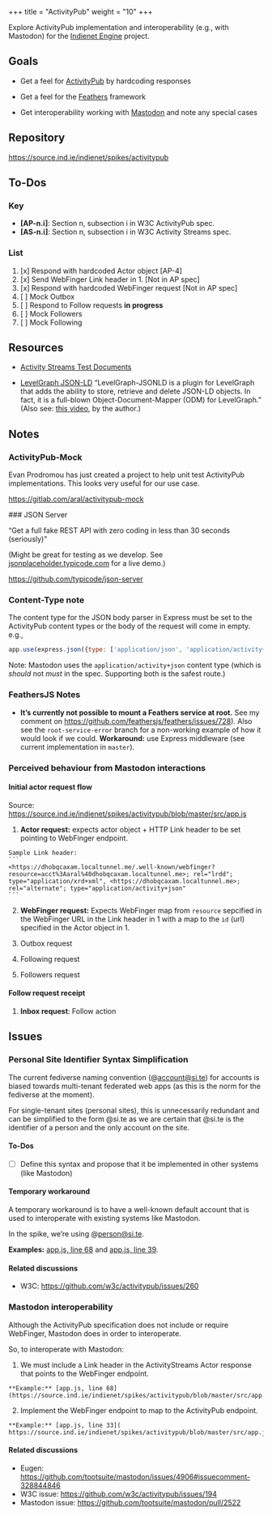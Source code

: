 +++
title = "ActivityPub"
weight = "10"
+++

Explore ActivityPub implementation and interoperability (e.g., with Mastodon) for the [Indienet Engine](../../engine/) project.

## Goals

  * Get a feel for [ActivityPub](../../engine/technology-stack/protocol/) by hardcoding responses

  * Get a feel for the [Feathers](../../engine/technology-stack/framework/) framework

  * Get interoperability working with [Mastodon](https://joinmastodon.org) and note any special cases

## Repository

https://source.ind.ie/indienet/spikes/activitypub

## To-Dos

### Key

  * **[AP-n.i]**: Section n, subsection i in W3C ActivityPub spec.
  * **[AS-n.i]**: Section n, subsection i in W3C Activity Streams spec.

### List

  1. [x] Respond with hardcoded Actor object [AP-4]
  2. [x] Send WebFinger Link header in 1. [Not in AP spec]
  3. [x] Respond with hardcoded WebFinger request [Not in AP spec]
  4. [ ] Mock Outbox
  5. [ ] Respond to Follow requests **in progress**
  6. [ ] Mock Followers
  7. [ ] Mock Following

## Resources

  * [Activity Streams Test Documents](https://github.com/w3c-social/activitystreams-test-documents)

  * [LevelGraph JSON-LD](https://github.com/levelgraph/levelgraph-jsonld) “LevelGraph-JSONLD is a plugin for LevelGraph that adds the ability to store, retrieve and delete JSON-LD objects. In fact, it is a full-blown Object-Document-Mapper (ODM) for LevelGraph.” (Also see: [this video](http://nodejsconfit.levelgraph.io), by the author.)


## Notes

### ActivityPub-Mock

Evan Prodromou has just created a project to help unit test ActivityPub implementations. This looks very useful for our use case.

https://gitlab.com/aral/activitypub-mock


### JSON Server

“Get a full fake REST API with zero coding in less than 30 seconds (seriously)”

(Might be great for testing as we develop. See [jsonplaceholder.typicode.com](http://jsonplaceholder.typicode.com/) for a live demo.)

https://github.com/typicode/json-server

### Content-Type note

The content type for the JSON body parser in Express must be set to the ActivityPub content types or the body of the request will come in empty. e.g.,

```javascript
app.use(express.json({type: ['application/json', 'application/activity+json', 'application/ld+json; profile="https://www.w3.org/ns/activitystreams"']}))
```

Note: Mastodon uses the `application/activity+json` content type (which is _should_ not _must_ in the spec. Supporting both is the safest route.)

### FeathersJS Notes

  * **It’s currently not possible to mount a Feathers service at root.** See my comment on https://github.com/feathersjs/feathers/issues/728). Also see the `root-service-error` branch for a non-working example of how it would look if we could. **Workaround:** use Express middleware (see current implementation in `master`).

### Perceived behaviour from Mastodon interactions

#### Initial actor request flow

Source: https://source.ind.ie/indienet/spikes/activitypub/blob/master/src/app.js

  1. **Actor request:** expects actor object + HTTP Link header to be set pointing to WebFinger endpoint.

    Sample Link header:
    ```
    <https://dhobqcaxam.localtunnel.me/.well-known/webfinger?resource=acct%3Aaral%40dhobqcaxam.localtunnel.me>; rel="lrdd"; type="application/xrd+xml", <https://dhobqcaxam.localtunnel.me>; rel="alternate"; type="application/activity+json"
    ```

  2. **WebFinger request:** Expects WebFinger map from `resource` sepcified in the WebFinger URL in the Link header in 1 with a map to the `id` (url) specified in the Actor object in 1.

  3. Outbox request

  4. Following request

  5. Followers request

#### Follow request receipt

  1. **Inbox request**: Follow action

## Issues

### Personal Site Identifier Syntax Simplification

The current fediverse naming convention (@account@si.te) for accounts is biased towards multi-tenant federated web apps (as this is the norm for the fediverse at the moment).

For single-tenant sites (personal sites), this is unnecessarily redundant and can be simplified to the form @si.te as we are certain that @si.te is the identifier of a person and the only account on the site.

#### To-Dos

  * [ ] Define this syntax and propose that it be implemented in other systems (like Mastodon)

#### Temporary workaround

A temporary workaround is to have a well-known default account that is used to interoperate with existing systems like Mastodon.

In the spike, we’re using @person@si.te.

**Examples:** [app.js, line 68](https://source.ind.ie/indienet/spikes/activitypub/blob/master/src/app.js#L68) and [app.js, line 39](https://source.ind.ie/indienet/spikes/activitypub/blob/master/src/app.js#L39).

#### Related discussions

  * W3C: https://github.com/w3c/activitypub/issues/260

### Mastodon interoperability

Although the ActivityPub specification does not include or require WebFinger, Mastodon does in order to interoperate.

So, to interoperate with Mastodon:

  1. We must include a Link header in the ActivityStreams Actor response that points to the WebFinger endpoint.

    **Example:** [app.js, line 68](https://source.ind.ie/indienet/spikes/activitypub/blob/master/src/app.js#L68)

  2. Implement the WebFinger endpoint to map to the ActivityPub endpoint.

    **Example:** [app.js, line 33]( https://source.ind.ie/indienet/spikes/activitypub/blob/master/src/app.js#L33)

#### Related discussions

  * Eugen: https://github.com/tootsuite/mastodon/issues/4906#issuecomment-328844846
  * W3C issue: https://github.com/w3c/activitypub/issues/194
  * Mastodon issue: https://github.com/tootsuite/mastodon/pull/2522
